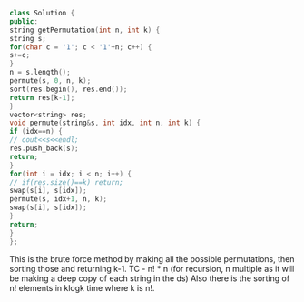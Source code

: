 ```cpp
class Solution {
public:
string getPermutation(int n, int k) {
string s;
for(char c = '1'; c < '1'+n; c++) {
s+=c;
}
n = s.length();
permute(s, 0, n, k);
sort(res.begin(), res.end());
return res[k-1];
}
vector<string> res;
void permute(string&s, int idx, int n, int k) {
if (idx==n) {
// cout<<s<<endl;
res.push_back(s);
return;
}
for(int i = idx; i < n; i++) {
// if(res.size()==k) return;
swap(s[i], s[idx]);
permute(s, idx+1, n, k);
swap(s[i], s[idx]);
}
return;
}
};
```
This is the brute force method by making all the possible permutations, then sorting those and returning k-1.
TC - n! * n (for recursion, n multiple as it will be making a deep copy of each string in the ds)
Also there is the sorting of n! elements in klogk time where k is n!.
​